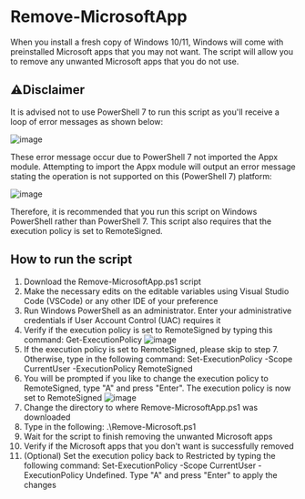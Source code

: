 # Remove-MicrosoftApp
When you install a fresh copy of Windows 10/11, Windows will come with preinstalled Microsoft apps that you may not want. The script will allow you to remove any unwanted Microsoft apps that you do not use.

## ⚠️Disclaimer
It is advised not to use PowerShell 7 to run this script as you'll receive a loop of error messages as shown below:

![image](https://github.com/Dayda1us/Remove-MicrosoftApp/assets/145280599/294fce56-023b-4771-ba98-fe86c4275d6d)

These error message occur due to PowerShell 7 not imported the Appx module. Attempting to import the Appx module will output an error message stating the operation is not supported on this (PowerShell 7) platform:

![image](https://github.com/Dayda1us/Remove-MicrosoftApp/assets/145280599/bc297c68-bb27-4cde-b243-67ffac98929d)

Therefore, it is recommended that you run this script on Windows PowerShell rather than PowerShell 7. This script also requires that the execution policy is set to RemoteSigned.

## How to run the script
1. Download the Remove-MicrosoftApp.ps1 script
2. Make the necessary edits on the editable variables using Visual Studio Code (VSCode) or any other IDE of your preference
3. Run Windows PowerShell as an administrator. Enter your administrative credentials if User Account Control (UAC) requires it
4. Verify if the execution policy is set to RemoteSigned by typing this command: Get-ExecutionPolicy
![image](https://github.com/Dayda1us/Remove-MicrosoftApp/assets/145280599/248633c0-cb3c-4230-b8ac-e17c52c32ca7)
5. If the execution policy is set to RemoteSigned, please skip to step 7. Otherwise, type in the following command: Set-ExecutionPolicy -Scope CurrentUser -ExecutionPolicy RemoteSigned
6. You will be prompted if you like to change the execution policy to RemoteSigned, type "A" and press "Enter". The execution policy is now set to RemoteSigned
![image](https://github.com/Dayda1us/Remove-MicrosoftApp/assets/145280599/7564adc0-fadd-4686-a03b-72adbad75ebe)
7. Change the directory to where Remove-MicrosoftApp.ps1 was downloaded
8. Type in the following: .\Remove-Microsoft.ps1
9. Wait for the script to finish removing the unwanted Microsoft apps
10. Verify if the Microsoft apps that you don't want is successfully removed
11. (Optional) Set the execution policy back to Restricted by typing the following command: Set-ExecutionPolicy -Scope CurrentUser -ExecutionPolicy Undefined. Type "A" and press "Enter" to apply the changes
